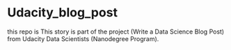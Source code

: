 # Udacity_blog_post
this repo is This story is part of the project (Write a Data Science Blog Post) from Udacity Data Scientists (Nanodegree Program).
